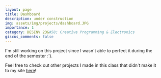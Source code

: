 ```yaml
---
layout: page
title: Dashboard
description: under construction
img: assets/img/projects/dashboard.JPG
importance: 1
category: DESINV 23&#58; Creative Programming & Electronics
giscus_comments: false
---
```


I'm still working on this project since I wasn't able to perfect it during the end of the semester :').

Feel free to check out other projects I made in this class that didn't make it to my site [here](https://sites.google.com/berkeley.edu/desinv23spring24/projects?authuser=0)!
